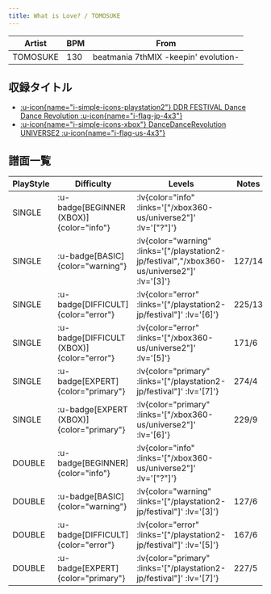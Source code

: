 ```yaml
---
title: What is Love? / TOMOSUKE
---
```


|Artist|BPM|From|
|------|---|----|
|TOMOSUKE|130|beatmania 7thMIX -keepin' evolution-|

## 収録タイトル

- [ :u-icon{name="i-simple-icons-playstation2"} DDR FESTIVAL Dance Dance Revolution :u-icon{name="i-flag-jp-4x3"} ](/playstation2-jp/festival)
- [ :u-icon{name="i-simple-icons-xbox"} DanceDanceRevolution UNIVERSE2 :u-icon{name="i-flag-us-4x3"} ](/xbox360-us/universe2)

## 譜面一覧

|PlayStyle|Difficulty|Levels|Notes|Movie|
|---------|----------|------|-----|-----|
|SINGLE| :u-badge[BEGINNER (XBOX)]{color="info"} | :lv{color="info" :links='["/xbox360-us/universe2"]' :lv='["?"]'} |||
|SINGLE| :u-badge[BASIC]{color="warning"} | :lv{color="warning" :links='["/playstation2-jp/festival","/xbox360-us/universe2"]' :lv='[3]'} |127/14||
|SINGLE| :u-badge[DIFFICULT]{color="error"} | :lv{color="error" :links='["/playstation2-jp/festival"]' :lv='[6]'} |225/13||
|SINGLE| :u-badge[DIFFICULT (XBOX)]{color="error"} | :lv{color="error" :links='["/xbox360-us/universe2"]' :lv='[5]'} |171/6||
|SINGLE| :u-badge[EXPERT]{color="primary"} | :lv{color="primary" :links='["/playstation2-jp/festival"]' :lv='[7]'} |274/4||
|SINGLE| :u-badge[EXPERT (XBOX)]{color="primary"} | :lv{color="primary" :links='["/xbox360-us/universe2"]' :lv='[6]'} |229/9||
|DOUBLE| :u-badge[BEGINNER]{color="info"} | :lv{color="info" :links='["/xbox360-us/universe2"]' :lv='["?"]'} |||
|DOUBLE| :u-badge[BASIC]{color="warning"} | :lv{color="warning" :links='["/playstation2-jp/festival"]' :lv='[3]'} |127/6||
|DOUBLE| :u-badge[DIFFICULT]{color="error"} | :lv{color="error" :links='["/playstation2-jp/festival"]' :lv='[5]'} |167/6||
|DOUBLE| :u-badge[EXPERT]{color="primary"} | :lv{color="primary" :links='["/playstation2-jp/festival"]' :lv='[7]'} |227/5||
